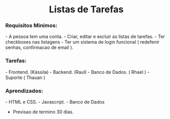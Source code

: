 <center><h1>Listas de Tarefas</h1></center>

<h3>Requisitos Minimos:</h3>
- A pessoa tem uma conta.
- Criar, editar e excluir as listas de tarefas.
- Ter checkboxes nas listagens
- Ter um sistema de login funcional (  redefenir senhas, confirmacao de email ).

 
<h3>Tarefas:</h3>
- Frontend. (Kássila)
- Backend. (Raul)
- Banco de Dados. ( Rhael )
- Suporte ( Thauan )

 
<h3>Aprendizados: </h3>
- HTML e CSS.
- Javascript.
- Banco de Dados

- Previsao de termino 30 dias.
